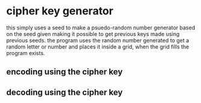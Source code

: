 # cipher key generator

this simply uses a seed to make a psuedo-random number generator based on the seed given making it possible to get previous keys made using previous seeds. the program uses the random number generated to get a random letter or number and places it inside a grid, when the grid fills the program exists.

## encoding using the cipher key



## decoding using the cipher key
